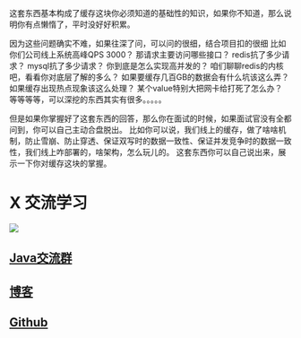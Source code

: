 这套东西基本构成了缓存这块你必须知道的基础性的知识，如果你不知道，那么说明你有点懒惰了，平时没好好积累。

因为这些问题确实不难，如果往深了问，可以问的很细，结合项目扣的很细
比如你们公司线上系统高峰QPS 3000？
那请求主要访问哪些接口？
redis抗了多少请求？
mysql抗了多少请求？
你到底是怎么实现高并发的？
咱们聊聊redis的内核吧，看看你对底层了解的多么？
如果要缓存几百GB的数据会有什么坑该这么弄？
如果缓存出现热点现象该这么处理？
某个value特别大把网卡给打死了怎么办？
等等等等，可以深挖的东西其实有很多。。。。。

但是如果你掌握好了这套东西的回答，那么你在面试的时候，如果面试官没有全都问到，你可以自己主动合盘脱出。
比如你可以说，我们线上的缓存，做了啥啥机制，防止雪崩、防止穿透、保证双写时的数据一致性、保证并发竞争时的数据一致性，我们线上咋部署的，啥架构，怎么玩儿的。
这套东西你可以自己说出来，展示一下你对缓存这块的掌握。

# X 交流学习
![](https://img-blog.csdnimg.cn/20190504005601174.jpg)

## [Java交流群](https://jq.qq.com/?_wv=1027&k=5UB4P1T)
## [博客](http://www.shishusheng.com)

## [Github](https://github.com/Wasabi1234)
